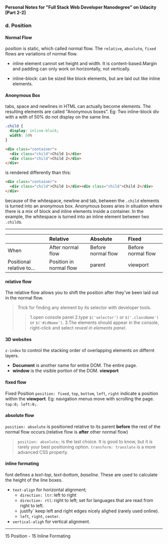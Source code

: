 **Personal Notes for "Full Stack Web Developer Nanodegree" on Udacity [Part 2-2]**
### d. Position
#### Normal Flow
position is static, which called normal flow. The `relative`, `absolute`, `fixed` flows are variations of normal flow.
* inline element cannot set height and width. It is content-based.Margin and padding can only work on horizontally, not vertically.

* inline-block: can be sized like block elements, but are laid out like inline elements.

#### Anonymous Box
tabs, space and newlines in HTML can actually become elements. The resulting elements are called "Anonymous boxes".
Eg: Two inline-block div with a with of 50% do not display on the same line.
```css
.child {
  display: inline-block;
  width: 50%
}
```
```HTML
<div class="container">
  <div class="child">Child 1</div>
  <div class="child">Child 2</div>
</div>
```
is rendered differently than this:
```HTML
<div class="container">
  <div class="child">Child 1</div><div class="child">Child 2</div>
</div>
```
because of the whitespace, newline and tab, between the `.child` elements is turned into an anonymous box.
Anonymous boxes aries in situation where there is a mix of block and inline elements inside a container. In the example, the whitespace is turned into an inline element between two `.child`s.

****************
|      | Relative           | Absolute           | Fixed              |
|:---- |:------------------ |:------------------ |:------------------ |
| When | After normal  flow | Before normal flow | Before normal flow |
| Positional relative to...       | Position in normal flow       | parent       | viewport       |

#### relative flow
The relative flow allows you to shift the position after they've been laid out in the normal flow.

> Trick for finding any element by its selector with developer tools.
>> 1.open console panel
>> 2.type `$('selector')` or `$('.className')` or `$('#idName')`.
>> 3.The elements should appear in the console, right-click and select _reveal in elements panel_.

#### 3D websites
`z-index` to control the stacking order of overlapping elements on differnt layers.
* **Document** is another name for entire DOM. The entire page.
* **window** is the visible portion of the DOM. **viewport**

#### fixed flow
Fixed Position
`position: fixed`, `top`, `bottom`, `left`, `right` indicate a position within the **viewport**. Eg: navigation menus move with scrolling the page. `top:0; left:0;`.

#### absolute flow
`position: absolute` is positioned relative to its parent **before** the rest of the normal flow occurs.(relative flow is **after** other normal flow)
> `position: absolute;` is the last choice. It is good to know, but it is rarely your best positioning option.
> `transform: translate` is a more advanced CSS property.

#### inline formating
font defines a _text-top_, _text-bottom_, _baseline_. These are used to calculate the height of the line boxes.
* `text-align` for horizontal alignment;
  - `direction: ltr`: left to right
  - `direction: rtl`: right to left; set for languages that are read from right to left.
  - justify` keep left and right edges nicely alighed (rarely used online).
  - `left`, `right`, `center`.
* `vertical-aligh` for vertical alignment.

------
15 Position - 15 Inline Formating
